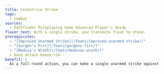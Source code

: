 ```yaml
---
title: Cockatrice Strike
tags:
  - Combat
sources:
  - Pathfinder Roleplaying Game Advanced Player's Guide
flavor_text: With a single strike, you transmute flesh to stone.
prerequisites:
  - "[Improved Unarmed Strike](/feats/improved-unarmed-strike/)"
  - "[Gorgon's Fist](/feats/gorgons-fist/)"
  - "[Medusa's Wrath](/feats/medusas-wrath/)"
  - base attack bonus +14
benefit: |
  As a full-round action, you can make a single unarmed strike against a dazed, flat-footed, paralyzed, staggered, stunned, or unconscious foe. If that attack is a critical hit, the target is petrified unless it succeeds on a Fortitude saving throw with a DC of 10 + 1/2 your character level + your Wisdom modifier. This is a supernatural polymorph effect.
---
```


